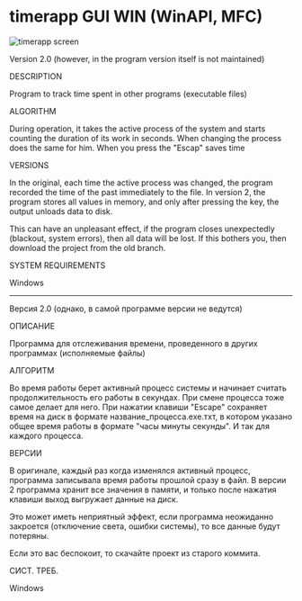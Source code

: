 # timerapp GUI WIN (WinAPI, MFC)
![timerapp screen](https://raw.githubusercontent.com/born-to-die/timerapp_gui_win/master/screen_1.png)

Version 2.0
(however, in the program version itself is not maintained)

DESCRIPTION

Program to track time spent in other programs (executable files)

ALGORITHM

During operation, it takes the active process of the system and 
starts counting the duration of its work in seconds. When changing 
the process does the same for him. When you press the "Escap" saves time

VERSIONS

In the original, each time the active process was changed, the program 
recorded the time of the past immediately to the file. In version 2, the 
program stores all values in memory, and only after pressing the key, 
the output unloads data to disk.


This can have an unpleasant effect, if the program closes unexpectedly 
(blackout, system errors), then all data will be lost. If this bothers you, 
then download the project from the old branch.

SYSTEM REQUIREMENTS

Windows

---
Версия 2.0
(однако, в самой программе версии не ведутся)

ОПИСАНИЕ

Программа для отслеживания времени, проведенного в других программах 
(исполняемые файлы)

АЛГОРИТМ

Во время работы берет активный процесс системы и начинает считать 
продолжительность его работы в секундах. При смене процесса тоже 
самое делает для него. При нажатии клавиши "Escape" сохраняет время 
на диск в формате название_процесса.ехе.тхт, в котором указано 
общее время работы в формате "часы минуты секунды". И так для каждого процесса. 

ВЕРСИИ

В оригинале, каждый раз когда изменялся активный процесс, программа записывала время 
работы прошлой сразу в файл. В версии 2 программа хранит все значения в памяти, и только 
после нажатия клавиши выход выгружает данные на диск.

Это может иметь неприятный эффект, если программа неожиданно 
закроется (отключение света, ошибки системы), то все данные будут потеряны. 

Если это вас беспокоит, то скачайте проект из старого коммита.

СИСТ. ТРЕБ. 

Windows

